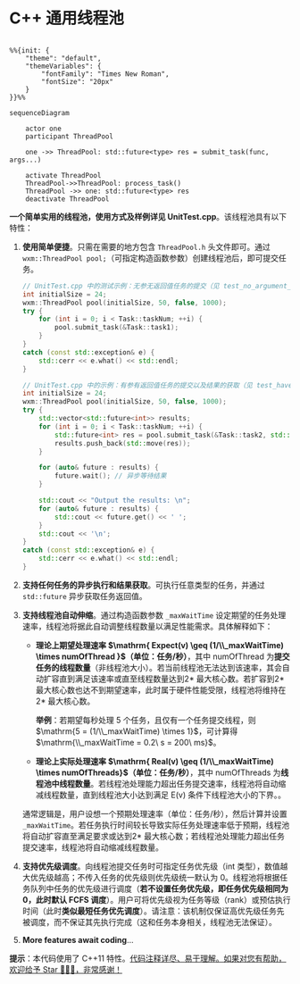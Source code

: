 # C++ 通用线程池

```mermaid

%%{init: {
    "theme": "default",
    "themeVariables": {
        "fontFamily": "Times New Roman",
        "fontSize": "20px"
    }
}}%%

sequenceDiagram
    
    actor one
    participant ThreadPool

    one ->> ThreadPool: std::future<type> res = submit_task(func, args...)

    activate ThreadPool
    ThreadPool->>ThreadPool: process_task()
    ThreadPool ->> one: std::future<type> res
    deactivate ThreadPool

```

**一个简单实用的线程池，使用方式及样例详见 UnitTest.cpp**。该线程池具有以下特性：

1. **使用简单便捷**。只需在需要的地方包含 `ThreadPool.h` 头文件即可。通过 `wxm::ThreadPool pool;`（可指定构造函数参数）创建线程池后，即可提交任务。

   ```C++
   // UnitTest.cpp 中的测试示例：无参无返回值任务的提交（见 test_no_argument_no_ret()）
   int initialSize = 24;
   wxm::ThreadPool pool(initialSize, 50, false, 1000);
   try {
       for (int i = 0; i < Task::taskNum; ++i) {
           pool.submit_task(&Task::task1);
       }
   }
   catch (const std::exception& e) {
       std::cerr << e.what() << std::endl;
   }
   
   // UnitTest.cpp 中的示例：有参有返回值任务的提交以及结果的获取（见 test_have_argument_have_ret()）
   int initialSize = 24;
   wxm::ThreadPool pool(initialSize, 50, false, 1000);
   try {
       std::vector<std::future<int>> results;
       for (int i = 0; i < Task::taskNum; ++i) {
           std::future<int> res = pool.submit_task(&Task::task2, std::ref(Task::num)); // 异步获取结果
           results.push_back(std::move(res));
       }
   
       for (auto& future : results) {
           future.wait(); // 异步等待结果
       }
   
       std::cout << "Output the results: \n";
       for (auto& future : results) {
           std::cout << future.get() << ' ';
       }
       std::cout << '\n';
   }
   catch (const std::exception& e) {
       std::cerr << e.what() << std::endl;
   }
   ```

2. **支持任何任务的异步执行和结果获取**。可执行任意类型的任务，并通过 `std::future` 异步获取任务返回值。

3. **支持线程池自动伸缩**。通过构造函数参数 `_maxWaitTime` 设定期望的任务处理速率，线程池将据此自动调整线程数量以满足性能需求。具体解释如下：

   - **理论上期望处理速率 $\mathrm{ Expect(v) \geq (1/\\_maxWaitTime) \times numOfThread }$（单位：任务/秒）**，其中 $\mathrm{numOfThread}$ 为**提交任务的线程数量**（非线程池大小）。若当前线程池无法达到该速率，其会自动扩容直到满足该速率或直至线程数量达到2* 最大核心数。若扩容到2* 最大核心数也达不到期望速率，此时属于硬件性能受限，线程池将维持在2* 最大核心数。

     **举例**：若期望每秒处理 5 个任务，且仅有一个任务提交线程，则 $\mathrm{5 = (1/\\_maxWaitTime) \times 1}$，可计算得 $\mathrm{\\_maxWaitTime = 0.2\ s = 200\ ms}$。

   - **理论上实际处理速率 $\mathrm{ Real(v) \geq (1/\\_maxWaitTime) \times numOfThreads}$（单位：任务/秒）**，其中 $\mathrm{numOfThreads}$ 为**线程池中线程数量**。若线程池处理能力超出任务提交速率，线程池将自动缩减线程数量，直到线程池大小达到满足 $\mathrm{E(v)}$ 条件下线程池大小的下界。。

   通常逻辑是，用户设想一个预期处理速率（单位：任务/秒），然后计算并设置 `_maxWaitTime`。若任务执行时间较长导致实际任务处理速率低于预期，线程池将自动扩容直至满足要求或达到2* 最大核心数；若线程池处理能力超出任务提交速率，线程池将自动缩减线程数量。

4. **支持优先级调度**。向线程池提交任务时可指定任务优先级（int 类型），数值越大优先级越高；不传入任务的优先级则优先级统一默认为 0。线程池将根据任务队列中任务的优先级进行调度（**若不设置任务优先级，即任务优先级相同为 0，此时默认 FCFS 调度**）。用户可将优先级视为任务等级（rank）或预估执行时间（此时**类似最短任务优先调度**）。请注意：该机制仅保证高优先级任务先被调度，而不保证其先执行完成（这和任务本身相关，线程池无法保证）。

5. **More features await coding**...

**提示**：本代码使用了 C++11 特性。<ins>代码注释详尽、易于理解。如果对您有帮助，欢迎给予 Star 🤞🤞🤞，非常感谢！</ins>

